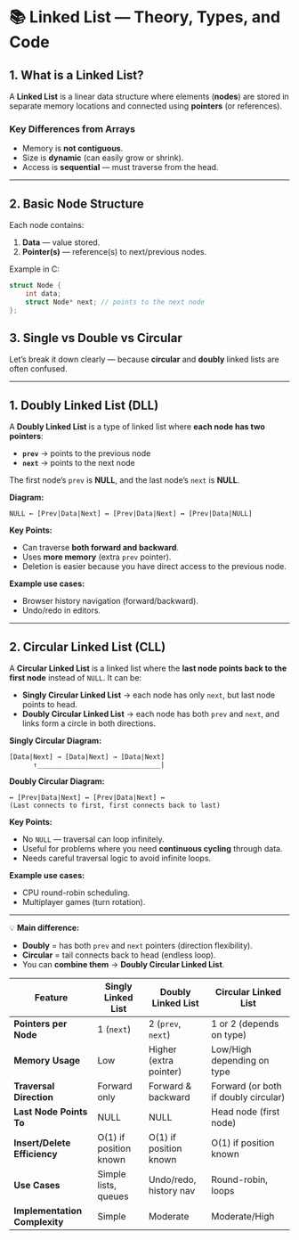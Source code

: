 # 📚 Linked List — Theory, Types, and Code

## 1. What is a Linked List?
A **Linked List** is a linear data structure where elements (**nodes**) are stored in separate memory locations and connected using **pointers** (or references).

### Key Differences from Arrays
- Memory is **not contiguous**.
- Size is **dynamic** (can easily grow or shrink).
- Access is **sequential** — must traverse from the head.

---

## 2. Basic Node Structure
Each node contains:
1. **Data** — value stored.
2. **Pointer(s)** — reference(s) to next/previous nodes.

Example in C:
```c
struct Node {
    int data;
    struct Node* next; // points to the next node
};
```
## 3. Single vs Double vs Circular
Let’s break it down clearly — because **circular** and **doubly** linked lists are often confused.

---

## **1. Doubly Linked List (DLL)**

A **Doubly Linked List** is a type of linked list where **each node has two pointers**:

* **`prev`** → points to the previous node
* **`next`** → points to the next node

The first node’s `prev` is **NULL**, and the last node’s `next` is **NULL**.

**Diagram:**

```
NULL ← [Prev|Data|Next] ↔ [Prev|Data|Next] ↔ [Prev|Data|NULL]
```

**Key Points:**

* Can traverse **both forward and backward**.
* Uses **more memory** (extra `prev` pointer).
* Deletion is easier because you have direct access to the previous node.

**Example use cases:**

* Browser history navigation (forward/backward).
* Undo/redo in editors.

---

## **2. Circular Linked List (CLL)**

A **Circular Linked List** is a linked list where the **last node points back to the first node** instead of `NULL`.
It can be:

* **Singly Circular Linked List** → each node has only `next`, but last node points to head.
* **Doubly Circular Linked List** → each node has both `prev` and `next`, and links form a circle in both directions.

**Singly Circular Diagram:**

```
[Data|Next] → [Data|Next] → [Data|Next]
      ↑_______________________________|
```

**Doubly Circular Diagram:**

```
↔ [Prev|Data|Next] ↔ [Prev|Data|Next] ↔
(Last connects to first, first connects back to last)
```

**Key Points:**

* No `NULL` — traversal can loop infinitely.
* Useful for problems where you need **continuous cycling** through data.
* Needs careful traversal logic to avoid infinite loops.

**Example use cases:**

* CPU round-robin scheduling.
* Multiplayer games (turn rotation).

---

💡 **Main difference:**

* **Doubly** = has both `prev` and `next` pointers (direction flexibility).
* **Circular** = tail connects back to head (endless loop).
* You can **combine them** → **Doubly Circular Linked List**.



| Feature                       | **Singly Linked List** | **Doubly Linked List** | **Circular Linked List**             |
| ----------------------------- | ---------------------- | ---------------------- | ------------------------------------ |
| **Pointers per Node**         | 1 (`next`)             | 2 (`prev`, `next`)     | 1 or 2 (depends on type)             |
| **Memory Usage**              | Low                    | Higher (extra pointer) | Low/High depending on type           |
| **Traversal Direction**       | Forward only           | Forward & backward     | Forward (or both if doubly circular) |
| **Last Node Points To**       | NULL                   | NULL                   | Head node (first node)               |
| **Insert/Delete Efficiency**  | O(1) if position known | O(1) if position known | O(1) if position known               |
| **Use Cases**                 | Simple lists, queues   | Undo/redo, history nav | Round-robin, loops                   |
| **Implementation Complexity** | Simple                 | Moderate               | Moderate/High                        |



